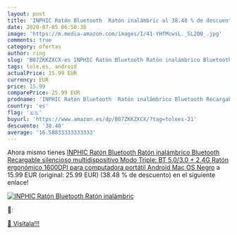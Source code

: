 ```yaml
---
layout: post
title: 'INPHIC Ratón Bluetooth  Ratón inalámbric al 38.48 % de descuento'
date: 2020-07-05 06:50:38
image: 'https://m.media-amazon.com/images/I/41-YHfMcwsL._SL200_.jpg'
comments: true
category: ofertas
author: ring
slug: 'B07ZKKZXCX-es INPHIC Ratón Bluetooth Ratón inalámbrico Bluetooth...'
tags: tole.es, android
actualPrice: 15.99 EUR
currency: EUR
price: 15.99
comparePrice: 25.99 EUR
prodname: 'INPHIC Ratón Bluetooth  Ratón inalámbrico Bluetooth Recargable silencioso multidispositivo  Modo Triple: BT 5.0/3.0 + 2.4G   Ratón ergonómico 1600DPI para computadora portátil Android  Mac OS  Negro'
country: 'es'
flag: '🇪🇸'
buyurl: 'https://www.amazon.es/dp/B07ZKKZXCX/?tag=tolees-21'
descuento: '38.48'
average: '16.58833333333333'
---
```


Ahora mismo tienes [INPHIC Ratón Bluetooth  Ratón inalámbrico Bluetooth Recargable silencioso multidispositivo  Modo Triple: BT 5.0/3.0 + 2.4G   Ratón ergonómico 1600DPI para computadora portátil Android  Mac OS  Negro](https://www.amazon.es/dp/B07ZKKZXCX/?tag=tolees-21) a 15.99 EUR (original: 25.99 EUR) (38.48 %  de descuento) en el siguiente enlace!

[![INPHIC Ratón Bluetooth  Ratón inalámbric](https://m.media-amazon.com/images/I/41-YHfMcwsL._SL200_.jpg)](https://www.amazon.es/dp/B07ZKKZXCX/?tag=tolees-21)

🔎:


[🛒 Visítala!!!](https://www.amazon.es/dp/B07ZKKZXCX/?tag=tolees-21)
